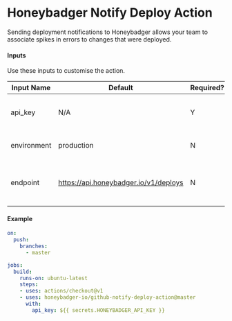 # Honeybadger Notify Deploy Action

Sending deployment notifications to Honeybadger allows your team to associate spikes in errors to changes that were deployed.

#### Inputs

Use these inputs to customise the action.

Input Name | Default | Required? | Description
------------ | ------------- | ------------ | -------------
api_key | N/A | Y | The Honeybadger project API key
environment | production | N | The deployment environment
endpoint | https://api.honeybadger.io/v1/deploys | N | The deploy submission endpoint. Only used for testing

#### Example

```yaml
on:
  push:
    branches:
      - master

jobs:
  build:
    runs-on: ubuntu-latest
    steps:
    - uses: actions/checkout@v1
    - uses: honeybadger-io/github-notify-deploy-action@master
      with:
        api_key: ${{ secrets.HONEYBADGER_API_KEY }}
```
